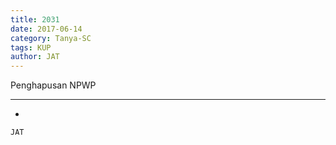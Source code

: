 ```yaml
---
title: 2031
date: 2017-06-14
category: Tanya-SC
tags: KUP
author: JAT
---
```


Penghapusan NPWP

---

-

`JAT`
